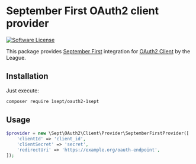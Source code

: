 # September First OAuth2 client provider
[![Software License](https://img.shields.io/badge/license-MIT-brightgreen.svg?style=flat-square)](LICENSE.md)

This package provides [September First](https://api.1sept.ru) integration for [OAuth2 Client](https://github.com/thephpleague/oauth2-client) by the League.

## Installation

Just execute:
```sh
composer require 1sept/oauth2-1sept
```

## Usage

```php
$provider = new \Sept\OAuth2\Client\Provider\SeptemberFirstProvider([
    'clientId' => 'client_id',
    'clientSecret' => 'secret',
    'redirectUri' => 'https://example.org/oauth-endpoint',
]);
```
